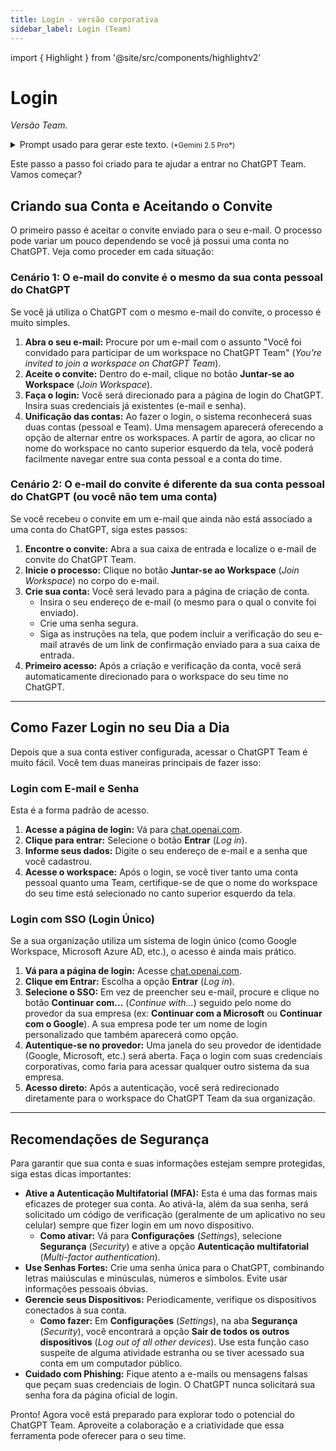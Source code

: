```yaml
---
title: Login - versão corporativa
sidebar_label: Login (Team)
---
```

import { Highlight }  from '@site/src/components/highlightv2'

# Login
*Versão Team.*

<details>
<summary>Prompt usado para gerar este texto. <small>(*Gemini 2.5 Pro*)</small></summary>
<div>
Você é um especialista em experiência do usuário (UX Writer) e redator técnico. Seu objetivo é criar um guia de usuário passo a passo, claro, conciso e fácil de seguir, para a criação de conta e login no ChatGPT.

**Contexto:**
Este guia será publicado como parte de um material de um curso de introdução ao uso do ChatGPT.

**Tarefa:**
Gere o guia passo a passo compatível com a versão Team. O guia deve atender aos requisitos apresentados a seguir.

# Requisitos:
* Como este guia se refere à versão Team, deve incluir o processo de aceitação de convite em dois cenários: quando o e-mail do convite é o mesmo já usado pelo usuário no ChatGPT e quando é diferente. Fale sobre o processo de unificação das contas pessoal e Team. A opção de login via SSO também deve ser abordada. 
* Tom e Linguagem: Use uma linguagem clara, simples e amigável. Evite jargões técnicos sempre que possível. O tom deve ser encorajador e direto.
* Formato: Utilize listas numeradas para cada passo. Destaque os nomes de botões, links ou campos de formulário **em negrito**. Exemplo: Clique no botão **Entrar** (*Log in*).
* Botões e opções: Para indicar os elementos de interface como botões e links use a nomenclatura utilizada na versão português brasileiro do ChatGPT, mas indique entre parênteses o nome original em inglês do comando. Exemplo: Clique no botão **Cadastrar** (*Sign up*). 
* Foco no Usuário: Lembre-se, o guia é estritamente para o usuário final. Não inclua nenhuma informação sobre gerenciamento de workspace, configurações de administrador ou faturamento.
* No final do guia inclua um tópico chamado recomendações. Neste tópico você deverá listar recomendações pertinentes relacionadas ao processo de login no ChatGPT Team. Neste tópico não deixe de falar das configurações de segurança do ChatGPT relacionados ao processo de login como, mas não se limitando a, autenticação multifatorial (desafio de segurança extra exigido ao fazer login) e sair deste aparelho.
* Importante: Para gerar o guia, pesquise o processo de login mais atual do ChatGPT, utilizando fontes publicadas a partir de 2025. O guia deve refletir com precisão as instruções, os nomes de botões e os fluxos da interface vigente. Lembre-se que o processo deve ser da versão Team do ChatGPT.
</div>
</details>

Este passo a passo foi criado para te ajudar a entrar no ChatGPT Team. Vamos começar?

## Criando sua Conta e Aceitando o Convite
O <Highlight>primeiro passo</Highlight> é aceitar o convite enviado para o seu e-mail. O processo pode variar um pouco dependendo se você já possui uma conta no ChatGPT. Veja como proceder em cada situação:

### Cenário 1: O e-mail do convite é o mesmo da sua conta pessoal do ChatGPT
Se você já utiliza o ChatGPT com o mesmo e-mail do convite, o processo é muito simples.
1. **Abra o seu e-mail:** Procure por um e-mail com o assunto "Você foi convidado para participar de um workspace no ChatGPT Team" (*You're invited to join a workspace on ChatGPT Team*).
2. **Aceite o convite:** Dentro do e-mail, clique no botão **Juntar-se ao Workspace** (*Join Workspace*).
3. **Faça o login:** Você será direcionado para a página de login do ChatGPT. Insira suas credenciais já existentes (e-mail e senha).
4. **Unificação das contas:** Ao fazer o login, o sistema reconhecerá suas duas contas (pessoal e Team). Uma mensagem aparecerá oferecendo a opção de alternar entre os workspaces. A partir de agora, ao clicar no nome do workspace no canto superior esquerdo da tela, você poderá facilmente navegar entre sua conta pessoal e a conta do time.

### Cenário 2: O e-mail do convite é diferente da sua conta pessoal do ChatGPT (ou você não tem uma conta)
Se você recebeu o convite em um e-mail que ainda não está associado a uma conta do ChatGPT, siga estes passos:

1. **Encontre o convite:** Abra a sua caixa de entrada e localize o e-mail de convite do ChatGPT Team.
2. **Inicie o processo:** Clique no botão **Juntar-se ao Workspace** (*Join Workspace*) no corpo do e-mail.
3. **Crie sua conta:** Você será levado para a página de criação de conta.
    * Insira o seu endereço de e-mail (o mesmo para o qual o convite foi enviado).
    * Crie uma senha segura.
    * Siga as instruções na tela, que podem incluir a verificação do seu e-mail através de um link de confirmação enviado para a sua caixa de entrada.
4.  **Primeiro acesso:** Após a criação e verificação da conta, você será automaticamente direcionado para o workspace do seu time no ChatGPT.

---

## Como Fazer Login no seu Dia a Dia
Depois que a sua conta estiver configurada, acessar o ChatGPT Team é muito fácil. Você tem <Highlight delay='1000'>duas maneiras</Highlight> principais de fazer isso:

### Login com E-mail e Senha
Esta é a forma padrão de acesso.
1. **Acesse a página de login:** Vá para [chat.openai.com](https://chat.openai.com).
2. **Clique para entrar:** Selecione o botão **Entrar** (*Log in*).
3. **Informe seus dados:** Digite o seu endereço de e-mail e a senha que você cadastrou.
4. **Acesse o workspace:** Após o login, se você tiver tanto uma conta pessoal quanto uma Team, certifique-se de que o nome do workspace do seu time está selecionado no canto superior esquerdo da tela.

### Login com SSO (Login Único)
Se a sua organização utiliza um sistema de login único (como Google Workspace, Microsoft Azure AD, etc.), o acesso é ainda mais prático.

1. **Vá para a página de login:** Acesse [chat.openai.com](https://chat.openai.com).
2. **Clique em Entrar:** Escolha a opção **Entrar** (*Log in*).
3. **Selecione o SSO:** Em vez de preencher seu e-mail, procure e clique no botão **Continuar com...** (*Continue with...*) seguido pelo nome do provedor da sua empresa (ex: **Continuar com a Microsoft** ou **Continuar com o Google**). A sua empresa pode ter um nome de login personalizado que também aparecerá como opção.
4. **Autentique-se no provedor:** Uma janela do seu provedor de identidade (Google, Microsoft, etc.) será aberta. Faça o login com suas credenciais corporativas, como faria para acessar qualquer outro sistema da sua empresa.
5.  **Acesso direto:** Após a autenticação, você será redirecionado diretamente para o workspace do ChatGPT Team da sua organização.

---

## Recomendações de Segurança
Para garantir que sua conta e suas informações estejam sempre protegidas, siga estas <Highlight delay='1000'>dicas</Highlight> importantes:

* **Ative a Autenticação Multifatorial (MFA):** Esta é uma das formas mais eficazes de proteger sua conta. Ao ativá-la, além da sua senha, será solicitado um código de verificação (geralmente de um aplicativo no seu celular) sempre que fizer login em um novo dispositivo.
    * **Como ativar:** Vá para **Configurações** (*Settings*), selecione **Segurança** (*Security*) e ative a opção **Autenticação multifatorial** (*Multi-factor authentication*).
* **Use Senhas Fortes:** Crie uma senha única para o ChatGPT, combinando letras maiúsculas e minúsculas, números e símbolos. Evite usar informações pessoais óbvias.
* **Gerencie seus Dispositivos:** Periodicamente, verifique os dispositivos conectados à sua conta.
    * **Como fazer:** Em **Configurações** (*Settings*), na aba **Segurança** (*Security*), você encontrará a opção **Sair de todos os outros dispositivos** (*Log out of all other devices*). Use esta função caso suspeite de alguma atividade estranha ou se tiver acessado sua conta em um computador público.
* **Cuidado com Phishing:** Fique atento a e-mails ou mensagens falsas que peçam suas credenciais de login. O ChatGPT nunca solicitará sua senha fora da página oficial de login.

Pronto! Agora você está preparado para explorar todo o potencial do ChatGPT Team. Aproveite a colaboração e a criatividade que essa ferramenta pode oferecer para o seu time.